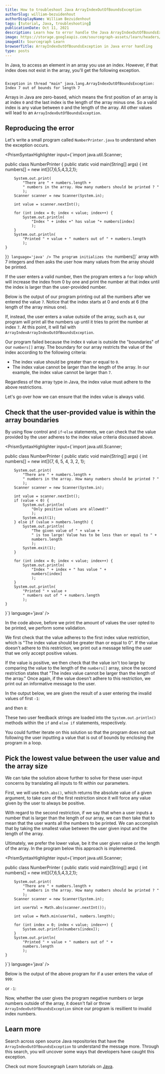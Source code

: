 ```yaml
---
title: How to troubleshoot Java ArrayIndexOutOfBoundsException
authorSlug: william-bezuidenhout
authorDisplayName: William Bezuidenhout
tags: [tutorial, Java, troubleshooting]
publicationDate: Oct 11, 2021
description: Learn how to error handle the Java ArrayIndexOutOfBoundsException
image: https://storage.googleapis.com/sourcegraph-assets/learn/headers/sourcegraph-learn-header.png
imageAlt: Sourcegraph Learn
browserTitle: ArrayIndexOutOfBoundsException in Java error handling
type: posts
---
```


In Java, to access an element in an array you use an index. However, if that index does not exist in the array, you'll get the following exception.

```

Exception in thread "main" java.lang.ArrayIndexOutOfBoundsException: Index 7 out of bounds for length 7

```

Arrays in Java are zero-based, which means the first position of an array is at index `0` and the last index is the length of the array minus one. So a valid index is any value between `0` and the length of the array. All other values will lead to an `ArrayIndexOutOfBoundsException`.

## Reproducing the error

Let's write a small program called `NumberPrinter.java` to understand when the exception occurs.

<PrismSyntaxHighlighter
input={`import java.util.Scanner;
 
public class NumberPrinter {
    public static void main(String[] args) {
        int numbers[] = new int[]{7,6,5,4,3,2,1};
 
        System.out.print(
            "There are " + numbers.length + 
            " numbers in the array. How many numbers should be printed ? "
            );
        Scanner scanner = new Scanner(System.in);
  
        int value = scanner.nextInt();
 
        for (int index = 0; index < value; index++) {
            System.out.println(
                "Index " + index +" has value "+ numbers[index]
                );
        }
        System.out.println(
            "Printed " + value + " numbers out of " + numbers.length
            );
    }
}`}
language='java'
/>
The program initializes the `numbers[]` array with 7 integers and then asks the user how many values from the array should be printed. 

If the user enters a valid number, then the program enters a `for` loop which will increase the index from 0 by one and print the number at that index until the index is larger than the user-provided number.

Below is the output of our program printing out all the numbers after we entered the value `7`. Notice that the index starts at 0 and ends at 6 (the length of the array minus one).

<OutputHighlighter
input='There are 7 numbers in the array. How many numbers should be printed ? 7
Index 0 has value 7
Index 1 has value 6
Index 2 has value 5
Index 3 has value 4
Index 4 has value 3
Index 5 has value 2
Index 6 has value 1
Printed 7 numbers out of 7'
/>

If, instead, the user enters a value outside of the array, such as `8`, our program will print all the numbers up until it tries to print the number at index `7`. At this point, it will fail with `ArrayIndexArrayIndexOutOfBoundsException`.

<OutputHighlighter
input='There are 7 numbers in the array. How many numbers should be printed ? 8
Index 0 has value 7
Index 1 has value 6
Index 2 has value 5
Index 3 has value 4
Index 4 has value 3
Index 5 has value 2
Index 6 has value 1
Exception in thread "main" java.lang.ArrayIndexOutOfBoundsException: Index 7 out of bounds for length 7
	at NumberPrinter.main(NumberPrinter.java:13)'
/>

Our program failed because the index `8` value is outside the "boundaries" of our `numbers[]` array. The boundary for our array restricts the value of the index according to the following criteria:

* The index value should be greater than or equal to `0`.
* The index value cannot be larger than the length of the array. In our example, the index value cannot be larger than `7`.

Regardless of the array type in Java, the index value must adhere to the above restrictions. 

Let's go over how we can ensure that the index value is always valid.

## Check that the user-provided value is within the array boundaries

By using flow control and `if`-`else` statements, we can check that the value provided by the user adheres to the index value criteria discussed above.

<PrismSyntaxHighlighter
input={`import java.util.Scanner;
 
public class NumberPrinter {
    public static void main(String[] args) {
        int numbers[] = new int[]{7, 6, 5, 4, 3, 2, 1};
 
        System.out.print(
            "There are " + numbers.length + 
            " numbers in the array. How many numbers should be printed ? "
            );
        Scanner scanner = new Scanner(System.in);
 
        int value = scanner.nextInt();
        if (value < 0) {
            System.out.println(
                "Only positive values are allowed!"
                );
            System.exit(1);
        } else if (value > numbers.length) {
            System.out.println(
                "The given value of " + value + 
                " is too large! Value has to be less than or equal to " + 
                numbers.length
                );
            System.exit(1);
        }
 
        for (int index = 0; index < value; index++) {
            System.out.println(
                "Index " + index + " has value " + 
                numbers[index]
                );
        }
        System.out.println(
            "Printed " + value + 
            " numbers out of " + numbers.length
            );
    }
}`}
language='java'
/>

In the code above, before we print the amount of values the user opted to be printed, we perform some validation. 

We first check that the value adheres to the first index value restriction, which is "The index value should be greater than or equal to 0". If the value doesn't adhere to this restriction, we print out a message telling the user that we only accept positive values.

If the value is positive, we then check that the value isn't too large by comparing the value to the length of the `numbers[]` array, since the second restriction states that "The index value cannot be larger than the length of the array." Once again, if the value doesn't adhere to this restriction, we print out an informative message to the user.

In the output below, we are given the result of a user entering the invalid values of first `-1`:

<OutputHighlighter
input='There are 7 numbers in the array. How many numbers should be printed ? -1
Only positive values are allowed!'
/>

and then `8`:

<OutputHighlighter
input='There are 7 numbers in the array. How many numbers should be printed ? 8
The given value of 8 is too large! Value has to be less than or equal to 7'
/>

These two user feedback strings are loaded into the `System.out.println()` methods within the `if` and `else if` statements, respectively. 

You could further iterate on this solution so that the program does not quit following the user inputting a value that is out of bounds by enclosing the program in a loop. 

## Pick the lowest value between the user value and the array size

We can take the solution above further to solve for these user-input concerns by translating all inputs to fit within our parameters.

First, we will use `Math.abs()`, which returns the absolute value of a given argument, to take care of the first restriction since it will force any value given by the user to always be positive.

With regard to the second restriction, if we say that when a user inputs a number that is larger than the length of our array, we can then take that to mean that the user wants all the numbers to be printed. We can accomplish that by taking the smallest value between the user given input and the length of the array.

Ultimately, we prefer the lower value, be it the user given value or the length of the array. In the program below this approach is implemented.

<PrismSyntaxHighlighter
input={`import java.util.Scanner;
 
public class NumberPrinter {
    public static void main(String[] args) {
        int numbers[] = new int[]{7,6,5,4,3,2,1};
 
        System.out.print(
            "There are " + numbers.length + 
            " numbers in the array. How many numbers should be printed ? "
            );
        Scanner scanner = new Scanner(System.in);
 
        int userVal = Math.abs(scanner.nextInt());
 
        int value = Math.min(userVal, numbers.length);
 
        for (int index = 0; index < value; index++) {
            System.out.println(numbers[index]);
        }
        System.out.println(
            "Printed " + value + " numbers out of " + 
            numbers.length
            );
    }
}`}
language='java'
/>

Below is the output of the above program for if a user enters the value of `999`:

<OutputHighlighter
input='There are 7 numbers in the array. How many numbers should be printed ? 999
Index 0 has value 7
Index 1 has value 6
Index 2 has value 5
Index 3 has value 4
Index 4 has value 3
Index 5 has value 2
Index 6 has value 1
Printed 7 numbers out of 7'
/>

or `-1`:

<OutputHighlighter
input='There are 7 numbers in the array. How many numbers should be printed ? -1
Index 0 has value 7
Printed 1 numbers out of 7'
/>

Now, whether the user gives the program negative numbers or large numbers outside of the array, it doesn't fail or throw `ArrayIndexOutOfBoundsException` since our program is resillient to invalid index numbers.

## Learn more

Search across open source Java repositories that have the `ArrayIndexOutOfBoundsException` to understand the message more. Through this search, you will uncover some ways that developers have caught this exception. 

<SourcegraphSearch query="ArrayIndexOutOfBoundsException lang:java" patternType="literal"/>

Check out more Sourcegraph Learn tutorials on [Java](https://learn.sourcegraph.com/tags/java).

